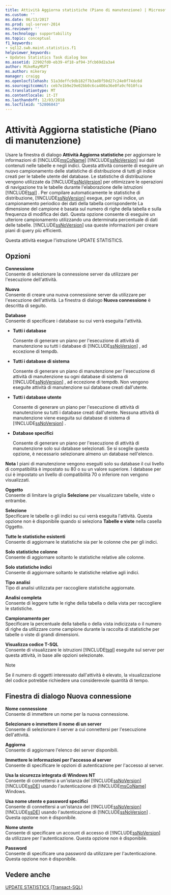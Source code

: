 ```yaml
---
title: Attività Aggiorna statistiche (Piano di manutenzione) | Microsoft Docs
ms.custom: ''
ms.date: 06/13/2017
ms.prod: sql-server-2014
ms.reviewer: ''
ms.technology: supportability
ms.topic: conceptual
f1_keywords:
- sql12.swb.maint.statistics.f1
helpviewer_keywords:
- Updates Statistics Task dialog box
ms.assetid: 22902fd0-eb39-4f18-af94-3fcb69d2a3a4
author: MikeRayMSFT
ms.author: mikeray
manager: craigg
ms.openlocfilehash: 51a3deffc9db182f7b3ad8f50d27c24e0f74dc6d
ms.sourcegitcommit: ceb7e1b9e29e02bb0c6ca400a36e0fa9cf010fca
ms.translationtype: MT
ms.contentlocale: it-IT
ms.lasthandoff: 12/03/2018
ms.locfileid: "52806843"
---
```

# <a name="update-statistics-task-maintenance-plan"></a>Attività Aggiorna statistiche (Piano di manutenzione)
  Usare la finestra di dialogo **Attività Aggiorna statistiche** per aggiornare le informazioni di [!INCLUDE[msCoName](../../includes/msconame-md.md)] [!INCLUDE[ssNoVersion](../../includes/ssnoversion-md.md)] sui dati contenuti nelle tabelle e negli indici. Questa attività consente di eseguire un nuovo campionamento delle statistiche di distribuzione di tutti gli indice creati per le tabelle utente del database. Le statistiche di distribuzione vengono utilizzate da [!INCLUDE[ssNoVersion](../../includes/ssnoversion-md.md)] per ottimizzare le operazioni di navigazione tra le tabelle durante l'elaborazione delle istruzioni [!INCLUDE[tsql](../../includes/tsql-md.md)] . Per compilare automaticamente le statistiche di distribuzione, [!INCLUDE[ssNoVersion](../../includes/ssnoversion-md.md)] esegue, per ogni indice, un campionamento periodico dei dati della tabella corrispondente La dimensione del campione è basata sul numero di righe della tabella e sulla frequenza di modifica dei dati. Questa opzione consente di eseguire un ulteriore campionamento utilizzando una determinata percentuale di dati delle tabelle. [!INCLUDE[ssNoVersion](../../includes/ssnoversion-md.md)] usa queste informazioni per creare piani di query più efficienti.  
  
 Questa attività esegue l'istruzione UPDATE STATISTICS.  
  
## <a name="options"></a>Opzioni  
 **Connessione**  
 Consente di selezionare la connessione server da utilizzare per l'esecuzione dell'attività.  
  
 **Nuova**  
 Consente di creare una nuova connessione server da utilizzare per l'esecuzione dell'attività. La finestra di dialogo **Nuova connessione** è descritta di seguito.  
  
 **Database**  
 Consente di specificare i database su cui verrà eseguita l'attività.  
  
-   **Tutti i database**  
  
     Consente di generare un piano per l'esecuzione di attività di manutenzione su tutti i database di [!INCLUDE[ssNoVersion](../../includes/ssnoversion-md.md)] , ad eccezione di tempdb.  
  
-   **Tutti i database di sistema**  
  
     Consente di generare un piano di manutenzione per l'esecuzione di attività di manutenzione su ogni database di sistema di [!INCLUDE[ssNoVersion](../../includes/ssnoversion-md.md)] , ad eccezione di tempdb. Non vengono eseguite attività di manutenzione sui database creati dall'utente.  
  
-   **Tutti i database utente**  
  
     Consente di generare un piano per l'esecuzione di attività di manutenzione su tutti i database creati dall'utente. Nessuna attività di manutenzione viene eseguita sui database di sistema di [!INCLUDE[ssNoVersion](../../includes/ssnoversion-md.md)] .  
  
-   **Database specifici**  
  
     Consente di generare un piano per l'esecuzione di attività di manutenzione solo sui database selezionati. Se si sceglie questa opzione, è necessario selezionare almeno un database nell'elenco.  
  
 **Nota** I piani di manutenzione vengono eseguiti solo su database il cui livello di compatibilità è impostato su 80 o su un valore superiore. I database per cui è impostato un livello di compatibilità 70 o inferiore non vengono visualizzati.  
  
 **Oggetto**  
 Consente di limitare la griglia **Selezione** per visualizzare tabelle, viste o entrambe.  
  
 **Selezione**  
 Specificare le tabelle o gli indici su cui verrà eseguita l'attività. Questa opzione non è disponibile quando si seleziona **Tabelle e viste** nella casella Oggetto.  
  
 **Tutte le statistiche esistenti**  
 Consente di aggiornare le statistiche sia per le colonne che per gli indici.  
  
 **Solo statistiche colonne**  
 Consente di aggiornare soltanto le statistiche relative alle colonne.  
  
 **Solo statistiche indici**  
 Consente di aggiornare soltanto le statistiche relative agli indici.  
  
 **Tipo analisi**  
 Tipo di analisi utilizzata per raccogliere statistiche aggiornate.  
  
 **Analisi completa**  
 Consente di leggere tutte le righe della tabella o della vista per raccogliere le statistiche.  
  
 **Campionamento per**  
 Specificare la percentuale della tabella o della vista indicizzata o il numero di righe da utilizzare come campione durante la raccolta di statistiche per tabelle o viste di grandi dimensioni.  
  
 **Visualizza codice T-SQL**  
 Consente di visualizzare le istruzioni [!INCLUDE[tsql](../../includes/tsql-md.md)] eseguite sul server per questa attività, in base alle opzioni selezionate.  
  
> [!NOTE]  
>  Se il numero di oggetti interessato dall'attività è elevato, la visualizzazione del codice potrebbe richiedere una considerevole quantità di tempo.  
  
## <a name="new-connection-dialog-box"></a>Finestra di dialogo Nuova connessione  
 **Nome connessione**  
 Consente di immettere un nome per la nuova connessione.  
  
 **Selezionare o immettere il nome di un server**  
 Consente di selezionare il server a cui connettersi per l'esecuzione dell'attività.  
  
 **Aggiorna**  
 Consente di aggiornare l'elenco dei server disponibili.  
  
 **Immettere le informazioni per l'accesso al server**  
 Consente di specificare le opzioni di autenticazione per l'accesso al server.  
  
 **Usa la sicurezza integrata di Windows NT**  
 Consente di connettersi a un'istanza del [!INCLUDE[ssNoVersion](../../includes/ssnoversion-md.md)] [!INCLUDE[ssDE](../../includes/ssde-md.md)] usando l'autenticazione di [!INCLUDE[msCoName](../../includes/msconame-md.md)] Windows.  
  
 **Usa nome utente e password specifici**  
 Consente di connettersi a un'istanza del [!INCLUDE[ssNoVersion](../../includes/ssnoversion-md.md)] [!INCLUDE[ssDE](../../includes/ssde-md.md)] usando l'autenticazione di [!INCLUDE[ssNoVersion](../../includes/ssnoversion-md.md)] . Questa opzione non è disponibile.  
  
 **Nome utente**  
 Consente di specificare un account di accesso di [!INCLUDE[ssNoVersion](../../includes/ssnoversion-md.md)] da utilizzare per l'autenticazione. Questa opzione non è disponibile.  
  
 **Password**  
 Consente di specificare una password da utilizzare per l'autenticazione. Questa opzione non è disponibile.  
  
## <a name="see-also"></a>Vedere anche  
 [UPDATE STATISTICS &#40;Transact-SQL&#41;](/sql/t-sql/statements/update-statistics-transact-sql)  
  
  
